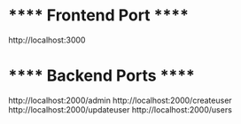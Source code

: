 **** Frontend Port ****
=======================
http://localhost:3000

**** Backend Ports ****
=======================
http://localhost:2000/admin
http://localhost:2000/createuser
http://localhost:2000/updateuser
http://localhost:2000/users